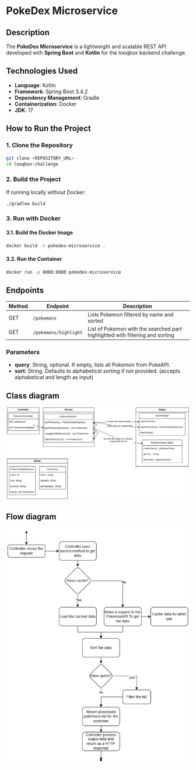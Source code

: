 # PokeDex Microservice

## Description
The **PokeDex Microservice** is a lightweight and scalable REST API developed with **Spring Boot** and **Kotlin** for the looqbox backend challenge.

## Technologies Used
- **Language**: Kotlin
- **Framework**: Spring Boot 3.4.2
- **Dependency Management**: Gradle
- **Containerization**: Docker
- **JDK**: 17

## How to Run the Project

### 1. Clone the Repository
```sh 
git clone <REPOSITORY_URL>
cd looqbox-challenge
```

### 2. Build the Project
If running locally without Docker:
```sh
./gradlew build
```

### 3. Run with Docker

#### 3.1. Build the Docker Image
```sh
docker build -t pokedex-microservice .
```

#### 3.2. Run the Container
```sh
docker run -p 8080:8080 pokedex-microservice
```

## Endpoints

| Method | Endpoint | Description                                                                   |
|--------|-------------------------------------------|-------------------------------------------------------------------------------|
| GET    | `/pokemons` | Lists Pokemon filtered by name and sorted                                     |
| GET    | `/pokemons/highlight` | List of Pokemon with the searched part highlighted with filtering and sorting |

### Parameters
- **query**: String, optional. If empty, lists all Pokemon from PokeAPI.
- **sort**: String. Defaults to alphabetical sorting if not provided. (accepts alphabetical and length as input) 

## Class diagram

![alt text](class_diagram.png)

## Flow diagram

![alt text](flow_diagram.png)
